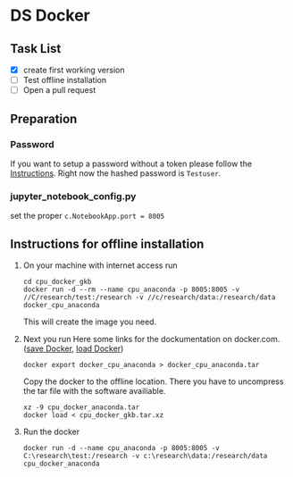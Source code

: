 # DS Docker

## Task List
- [x] create first working version
- [ ] Test offline installation
- [ ] Open a pull request

## Preparation
### Password 
If you want to setup a password without a token please follow the [Instructions](https://jupyter-notebook.readthedocs.io/en/stable/public_server.html). Right now the hashed password is `Testuser`.

### jupyter_notebook_config.py
set the proper `c.NotebookApp.port = 8005`

## Instructions for offline installation
1. On your machine with internet access run
    ```
    cd cpu_docker_gkb
    docker run -d --rm --name cpu_anaconda -p 8005:8005 -v //C/research/test:/research -v //c/research/data:/research/data docker_cpu_anaconda    
    ```
    This will create the image you need.

2. Next you run 
    Here some links for the dockumentation on docker.com. 
    ([save Docker](https://docs.docker.com/engine/reference/commandline/save/), [load Docker](https://docs.docker.com/engine/reference/commandline/load/))
    ```
    docker export docker_cpu_anaconda > docker_cpu_anaconda.tar
    ```
    Copy the docker to the offline location. There you have to
    uncompress the tar file with the software availiable. 
    ```
    xz -9 cpu_docker_anaconda.tar
    docker load < cpu_docker_gkb.tar.xz
    ```
    
3. Run the docker
    ```
    docker run -d --name cpu_anaconda -p 8005:8005 -v C:\research\test:/research -v c:\research\data:/research/data  cpu_docker_anaconda 
    ```
    